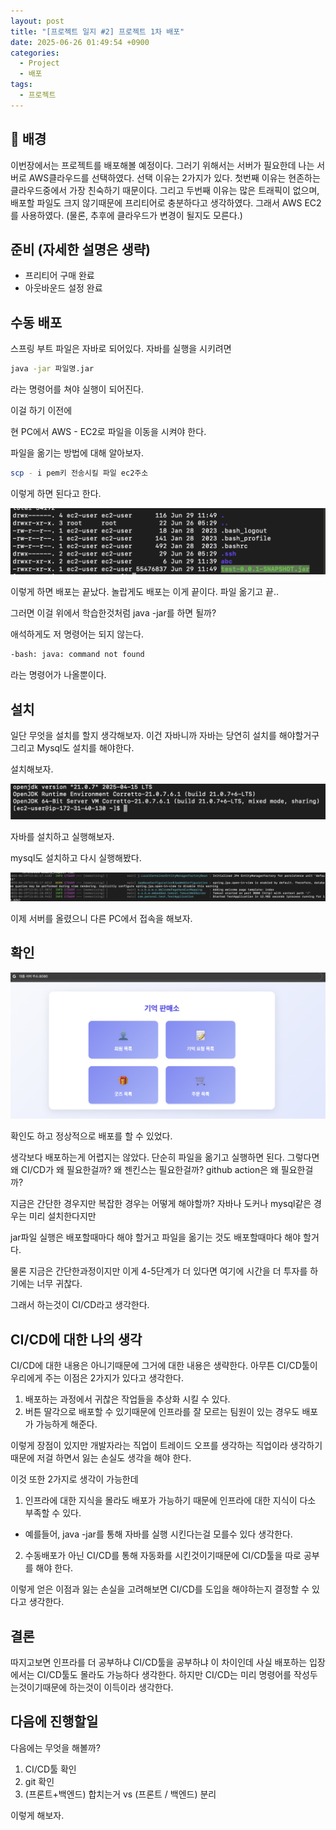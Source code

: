 ```yaml
---
layout: post
title: "[프로젝트 일지 #2] 프로젝트 1차 배포"
date: 2025-06-26 01:49:54 +0900
categories: 
  - Project
  - 배포
tags:
  - 프로젝트
---
```


## 🎯 배경
이번장에서는 프로젝트를 배포해볼 예정이다. 그러기 위해서는 서버가 필요한데 나는 서버로 AWS클라우드를 선택하였다. 선택 이유는 2가지가 있다. 첫번째 이유는 현존하는 클라우드중에서 가장 친숙하기 때문이다. 그리고 두번째 이유는 많은 트래픽이 없으며, 배포할 파일도 크지 않기때문에 프리티어로 충분하다고 생각하였다. 그래서 AWS EC2를 사용하였다. (물론, 추후에 클라우드가 변경이 될지도 모른다.) 

## 준비 (자세한 설명은 생략)
- 프리티어 구매 완료
- 아웃바운드 설정 완료

## 수동 배포
스프링 부트 파일은 자바로 되어있다. 
자바를 실행을 시키려면 

``` bash
java -jar 파일명.jar 
```

라는 명령어를 쳐야 실행이 되어진다.

이걸 하기 이전에

현 PC에서 AWS - EC2로 파일을 이동을 시켜야 한다.

파일을 옮기는 방법에 대해 알아보자.


``` bash
scp - i pem키 전송시킬 파일 ec2주소
```

이렇게 하면 된다고 한다.

![EC2 SCP 명령어 실행](/assets/img/journal/ec2-scp-command.png)

이렇게 하면 배포는 끝났다.
놀랍게도 배포는 이게 끝이다. 파일 옮기고 끝..

그러면 이걸 위에서 학습한것처럼 java -jar를 하면 될까?

애석하게도 저 명령어는 되지 않는다.

``` bash
-bash: java: command not found
```

라는 명령어가 나올뿐이다.


## 설치

일단 무엇을 설치를 할지 생각해보자.
이건 자바니까 자바는 당연히 설치를 해야할거구
그리고 Mysql도 설치를 해야한다.

설치해보자.

![Java 설치 과정](/assets/img/journal/java-installation.png)

자바를 설치하고 실행해보자.

mysql도 설치하고 다시 실행해봤다.

![MySQL 설치 및 설정](/assets/img/journal/mysql-installation.png)


이제 서버를 올렸으니 다른 PC에서 접속을 해보자.


## 확인

![배포 확인 화면](/assets/img/journal/deployment-verification.png)

확인도 하고 정상적으로 배포를 할 수 있었다.

생각보다 배포하는게 어렵지는 않았다. 단순히 파일을 옮기고 실행하면 된다.
그렇다면 왜 CI/CD가 왜 필요한걸까?
왜 젠킨스는 필요한걸까? github action은 왜 필요한걸까?

지금은 간단한 경우지만 복잡한 경우는 어떻게 해야할까?
자바나 도커나 mysql같은 경우는 미리 설치한다지만

jar파일 실행은 배포할때마다 해야 할거고
파일을 옮기는 것도 배포할때마다 해야 할거다.

물론 지금은 간단한과정이지만
이게 4-5단계가 더 있다면 여기에 시간을 더 투자를 하기에는 너무 귀찮다.

그래서 하는것이 CI/CD라고 생각한다.

## CI/CD에 대한 나의 생각

CI/CD에 대한 내용은 아니기때문에 그거에 대한 내용은 생략한다.
아무튼 CI/CD툴이 우리에게 주는 이점은 2가지가 있다고 생각한다.

1. 배포하는 과정에서 귀찮은 작업들을 추상화 시킬 수 있다.
2. 버튼 딸각으로 배포할 수 있기때문에 인프라를 잘 모르는 팀원이 있는 경우도 배포가 가능하게 해준다.

이렇게 장점이 있지만 개발자라는 직업이 트레이드 오프를 생각하는 직업이라 생각하기때문에 
저걸 하면서 잃는 손실도 생각을 해야 한다.

이것 또한 2가지로 생각이 가능한데
1. 인프라에 대한 지식을 몰라도 배포가 가능하기 때문에 인프라에 대한 지식이 다소 부족할 수 있다. 
  - 예를들어, java -jar를 통해 자바를 실행 시킨다는걸 모를수 있다 생각한다.
2. 수동배포가 아닌 CI/CD를 통해 자동화를 시킨것이기때문에 CI/CD툴을 따로 공부를 해야 한다.

이렇게 얻은 이점과 잃는 손실을 고려해보면 CI/CD를 도입을 해야하는지 결정할 수 있다고 생각한다.


## 결론

따지고보면 인프라를 더 공부하냐 CI/CD툴을 공부하냐 이 차이인데
사실 배포하는 입장에서는 CI/CD툴도 몰라도 가능하다 생각한다.
하지만 CI/CD는 미리 명령어를 작성두는것이기때문에 하는것이 이득이라 생각한다.

## 다음에 진행할일
다음에는 무엇을 해볼까?
1. CI/CD툴 확인
2. git 확인
3. (프론트+백엔드) 합치는거 vs (프론트 / 백엔드) 분리

이렇게 해보자.